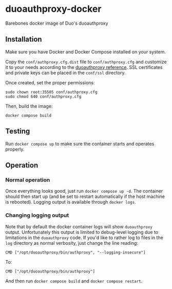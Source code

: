 # duoauthproxy-docker
Barebones docker image of Duo's duoauthproxy

## Installation

Make sure you have Docker and Docker Compose installed on your system.

Copy the `conf/authproxy.cfg.dist` file to `conf/authproxy.cfg` and customize it to your needs according to the [duoauthproxy reference](https://duo.com/docs/authproxy-reference). SSL certificates and private keys can be placed in the `conf/ssl` directory.

Once created, set the proper permissions:
```
sudo chown root:35505 conf/authproxy.cfg
sudo chmod 640 conf/authproxy.cfg
```

Then, build the image:
```
docker compose build
```

## Testing

Run `docker compose up` to make sure the container starts and operates properly.

## Operation

### Normal operation

Once everything looks good, just run `docker compose up -d`. The container should then start up (and be set to restart automatically if the host machine is rebooted). Logging output is available through `docker logs`.

### Changing logging output

Note that by default the docker container logs will show `duoauthproxy` output. Unfortunately this output is limited to debug-level logging due to limitations in the `duoauthproxy` code. If you'd like to rather log to files in the `log` directory as normal verbosity, just change the line reading:
```
CMD ["/opt/duoauthproxy/bin/authproxy", "--logging-insecure"]
```
To:
```
CMD ["/opt/duoauthproxy/bin/authproxy"]
```

And then run `docker compose build` and `docker compose restart`.
